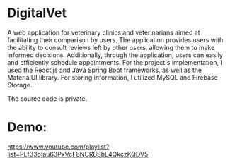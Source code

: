 # DigitalVet
A web application for veterinary clinics and veterinarians aimed at facilitating their comparison by users. The application provides users with the ability to consult reviews left by other users, allowing them to make informed decisions. Additionally, through the application, users can easily and efficiently schedule appointments.
For the project's implementation, I used the React.js and Java Spring Boot frameworks, as well as the MaterialUI library. For storing information, I utilized MySQL and Firebase Storage.

The source code is private.

# Demo:
https://www.youtube.com/playlist?list=PLf33bIau63PxVcF8NCRBSbL4QkczKQDV5
